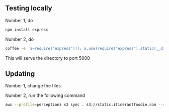## Testing locally

Number 1, do

```bash
npm install express
```

Number 2, do

```bash
coffee -e 'a=require("express")(); a.use(require("express").static(__dirname)); a.listen(5000);'
```

This will serve the directory to port 5000

## Updating

Number 1, change the files.

Number 2, run the following command

```bash
aws --profile=perceptionz s3 sync . s3://static.itinerantfoodie.com --region ap-northeast-2 --exclude '.DS_Store' --exclude 'node_modules/*' --exclude '.git/*' --excliude '.gitignore' --acl public-read
```
